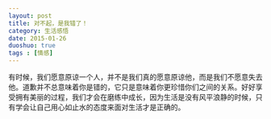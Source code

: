 ```yaml
---
layout: post
title: 对不起，是我错了！
category: 生活感悟
date: 2015-01-26
duoshuo: true
tags : [情感]
---
```


有时候，我们愿意原谅一个人，并不是我们真的愿意原谅他，而是我们不愿意失去他。道歉并不总意味着你是错的，它只是意味着你更珍惜你们之间的关系。好好享受拥有美丽的过程，我们才会在磨练中成长，因为生活是没有风平浪静的时候，只有学会让自己用心如止水的态度来面对生活才是正确的。 